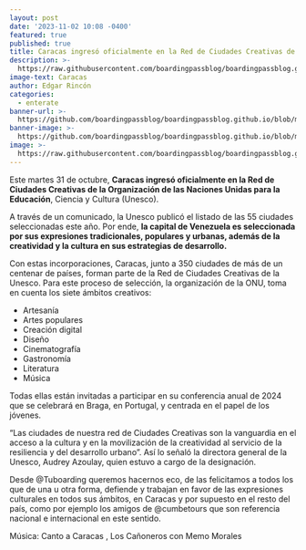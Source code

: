 ```yaml
---
layout: post
date: '2023-11-02 10:08 -0400'
featured: true
published: true
title: Caracas ingresó oficialmente en la Red de Ciudades Creativas de la Unesco
description: >-
  https://raw.githubusercontent.com/boardingpassblog/boardingpassblog.github.io/main/assets/images/1caracasunesco.jpg
image-text: Caracas
author: Edgar Rincón
categories:
  - enterate
banner-url: >-
  https://github.com/boardingpassblog/boardingpassblog.github.io/blob/main/_includes/ads/banner-boletin.html
banner-image: >-
  https://github.com/boardingpassblog/boardingpassblog.github.io/blob/main/assets/images/Banner-Directorio.gif
image: >-
  https://raw.githubusercontent.com/boardingpassblog/boardingpassblog.github.io/main/assets/images/1caracasunesco.jpg
---
```

Este martes 31 de octubre, **Caracas ingresó oficialmente en la Red de Ciudades Creativas de la Organización de las Naciones Unidas para la Educación**, Ciencia y Cultura (Unesco).

A través de un comunicado, la Unesco publicó el listado de las 55 ciudades seleccionadas este año. Por ende, **la capital de Venezuela es seleccionada por sus expresiones tradicionales, populares y urbanas, además de la creatividad y la cultura en sus estrategias de desarrollo.**

Con estas incorporaciones, Caracas, junto a 350 ciudades de más de un centenar de países, forman parte de la Red de Ciudades Creativas de la Unesco. Para este proceso de selección, la organización de la ONU, toma en cuenta los siete ámbitos creativos:





- Artesanía
- Artes populares
- Creación digital
- Diseño
- Cinematografía
- Gastronomía
- Literatura
- Música

Todas ellas están invitadas a participar en su conferencia anual de 2024 que se celebrará en Braga, en Portugal, y centrada en el papel de los jóvenes.

“Las ciudades de nuestra red de Ciudades Creativas son la vanguardia en el acceso a la cultura y en la movilización de la creatividad al servicio de la resiliencia y del desarrollo urbano”. Así lo señaló la directora general de la Unesco, Audrey Azoulay, quien estuvo a cargo de la designación.

Desde @Tuboarding queremos hacernos eco, de las felicitamos a todos los que de una u otra forma, defiende y trabajan en favor de las expresiones culturales en todos sus ámbitos, en Caracas y por supuesto en el resto del país, como por ejemplo los amigos de @cumbetours que son referencia nacional e internacional en este sentido.

Música:  Canto a Caracas , Los Cañoneros con Memo Morales


